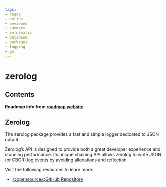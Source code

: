 ```yaml
---
tags:
- ready
- online
- reviewed
- summary
- informatic
- database
- packages
- logging
- go
---
```


# zerolog

## Contents

__Roadmap info from [roadmap website](https://roadmap.sh/golang/go-logging/zerolog)__

## Zerolog

The zerolog package provides a fast and simple logger dedicated to JSON output.

Zerolog’s API is designed to provide both a great developer experience and stunning performance. Its unique chaining API allows zerolog to write JSON (or CBOR) log events by avoiding allocations and reflection.

Visit the following resources to learn more:

- [@opensource@GitHub Repository](https://github.com/rs/zerolog)
